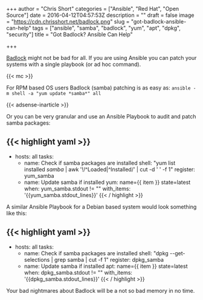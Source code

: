 +++
author = "Chris Short"
categories = ["Ansible", "Red Hat", "Open Source"]
date = 2016-04-12T04:57:53Z
description = ""
draft = false
image = "https://cdn.chrisshort.net/badlock.png"
slug = "got-badlock-ansible-can-help"
tags = ["ansible", "samba", "badlock", "yum", "apt", "dpkg", "security"]
title = "Got Badlock? Ansible Can Help"

+++

[Badlock](http://badlock.org/) might not be bad for all. If you are using Ansible you can patch your systems with a single playbook (or ad hoc command).

{{< mc >}}

For RPM based OS users Badlock (samba) patching is as easy as:
`ansible -m shell -a "yum update *samba*" all`

{{< adsense-inarticle >}}

Or you can be very granular and use an Ansible Playbook to audit and patch samba packages:

{{< highlight yaml >}}
---
- hosts: all
  tasks:
    - name: Check if samba packages are installed
      shell: "yum list installed *samba* | awk '!/^Loaded|^Installed/' | cut -d ' ' -f 1"
      register: yum_samba
    - name: Update samba if installed
      yum: name={{ item }} state=latest
      when: yum_samba.stdout != ""
      with_items: '{{yum_samba.stdout_lines}}'
{{< / highlight >}}

A similar Ansible Playbook for a Debian based system would look something like this:

{{< highlight yaml >}}
---
- hosts: all
  tasks:
    - name: Check if samba packages are installed
      shell: "dpkg --get-selections | grep samba | cut -f 1"
      register: dpkg_samba
    - name: Update samba if installed
      apt: name={{ item }} state=latest
      when: dpkg_samba.stdout != ""
      with_items: '{{dpkg_samba.stdout_lines}}'
{{< / highlight >}}

Your bad nightmares about Badlock will be a not so bad memory in no time.